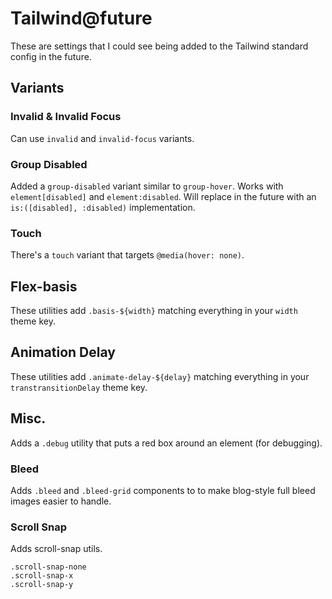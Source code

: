 # Tailwind@future

These are settings that I could see being added to the Tailwind standard config
in the future.

## Variants

### Invalid & Invalid Focus

Can use `invalid` and `invalid-focus` variants.

### Group Disabled

Added a `group-disabled` variant similar to `group-hover`. Works with
`element[disabled]` and `element:disabled`. Will replace in the future with an
`is:([disabled], :disabled)` implementation.

### Touch

There's a `touch` variant that targets `@media(hover: none)`.

## Flex-basis

These utilities add `.basis-${width}` matching everything in your `width` theme key.

## Animation Delay

These utilities add `.animate-delay-${delay}` matching everything in your
`transtransitionDelay` theme key.

## Misc.

Adds a `.debug` utility that puts a red box around an element (for debugging).

### Bleed

Adds `.bleed` and `.bleed-grid` components to to make blog-style full bleed images easier to handle.

### Scroll Snap

Adds scroll-snap utils.

```
.scroll-snap-none
.scroll-snap-x
.scroll-snap-y
```

